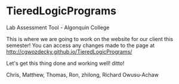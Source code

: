 TieredLogicPrograms
===================

Lab Assessment Tool - Algonquin College

This is where we are going to work on the website for our client this semester! You can access any changes made
to the page at http://cgwozdecky.github.io/TieredLogicPrograms/

Let's get this thing done and working well!
ditto!

Chris, Matthew, Thomas, Ron,
zhilong, Richard Owusu-Achaw
